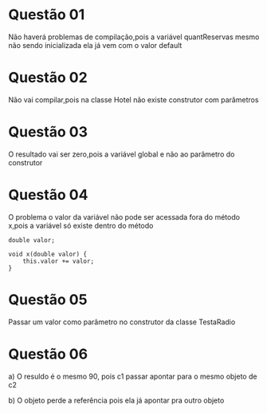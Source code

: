 # Questão 01

Não haverá problemas de compilação,pois a variável quantReservas mesmo não sendo inicializada
ela já vem com o valor default

# Questão 02

Não vai compilar,pois na classe Hotel não existe construtor com parâmetros

# Questão 03

O resultado vai ser zero,pois a variável global e não ao parâmetro do construtor

# Questão 04 

O problema o valor da variável não pode ser acessada fora do método x,pois a variável
só existe dentro do método

    double valor;

    void x(double valor) {
        this.valor += valor;
    }
# Questão 05

Passar um valor como parâmetro no construtor da classe TestaRadio

# Questão 06

a) O resuldo é o mesmo 90, pois c1 passar apontar para o mesmo objeto de c2

b) O objeto perde a referência pois ela já apontar pra outro objeto